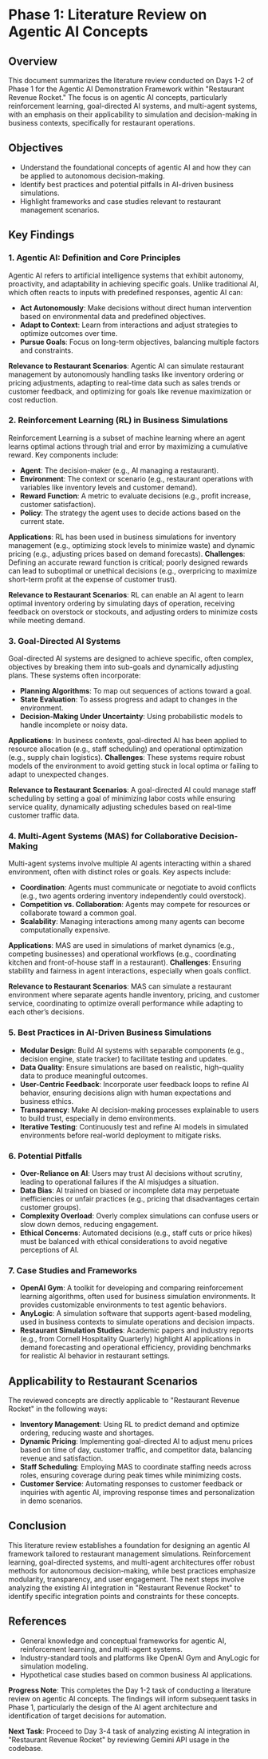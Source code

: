 # Phase 1: Literature Review on Agentic AI Concepts

## Overview
This document summarizes the literature review conducted on Days 1-2 of Phase 1 for the Agentic AI Demonstration Framework within "Restaurant Revenue Rocket." The focus is on agentic AI concepts, particularly reinforcement learning, goal-directed AI systems, and multi-agent systems, with an emphasis on their applicability to simulation and decision-making in business contexts, specifically for restaurant operations.

## Objectives
- Understand the foundational concepts of agentic AI and how they can be applied to autonomous decision-making.
- Identify best practices and potential pitfalls in AI-driven business simulations.
- Highlight frameworks and case studies relevant to restaurant management scenarios.

## Key Findings

### 1. Agentic AI: Definition and Core Principles
Agentic AI refers to artificial intelligence systems that exhibit autonomy, proactivity, and adaptability in achieving specific goals. Unlike traditional AI, which often reacts to inputs with predefined responses, agentic AI can:
- **Act Autonomously**: Make decisions without direct human intervention based on environmental data and predefined objectives.
- **Adapt to Context**: Learn from interactions and adjust strategies to optimize outcomes over time.
- **Pursue Goals**: Focus on long-term objectives, balancing multiple factors and constraints.

**Relevance to Restaurant Scenarios**: Agentic AI can simulate restaurant management by autonomously handling tasks like inventory ordering or pricing adjustments, adapting to real-time data such as sales trends or customer feedback, and optimizing for goals like revenue maximization or cost reduction.

### 2. Reinforcement Learning (RL) in Business Simulations
Reinforcement Learning is a subset of machine learning where an agent learns optimal actions through trial and error by maximizing a cumulative reward. Key components include:
- **Agent**: The decision-maker (e.g., AI managing a restaurant).
- **Environment**: The context or scenario (e.g., restaurant operations with variables like inventory levels and customer demand).
- **Reward Function**: A metric to evaluate decisions (e.g., profit increase, customer satisfaction).
- **Policy**: The strategy the agent uses to decide actions based on the current state.

**Applications**: RL has been used in business simulations for inventory management (e.g., optimizing stock levels to minimize waste) and dynamic pricing (e.g., adjusting prices based on demand forecasts).
**Challenges**: Defining an accurate reward function is critical; poorly designed rewards can lead to suboptimal or unethical decisions (e.g., overpricing to maximize short-term profit at the expense of customer trust).

**Relevance to Restaurant Scenarios**: RL can enable an AI agent to learn optimal inventory ordering by simulating days of operation, receiving feedback on overstock or stockouts, and adjusting orders to minimize costs while meeting demand.

### 3. Goal-Directed AI Systems
Goal-directed AI systems are designed to achieve specific, often complex, objectives by breaking them into sub-goals and dynamically adjusting plans. These systems often incorporate:
- **Planning Algorithms**: To map out sequences of actions toward a goal.
- **State Evaluation**: To assess progress and adapt to changes in the environment.
- **Decision-Making Under Uncertainty**: Using probabilistic models to handle incomplete or noisy data.

**Applications**: In business contexts, goal-directed AI has been applied to resource allocation (e.g., staff scheduling) and operational optimization (e.g., supply chain logistics).
**Challenges**: These systems require robust models of the environment to avoid getting stuck in local optima or failing to adapt to unexpected changes.

**Relevance to Restaurant Scenarios**: A goal-directed AI could manage staff scheduling by setting a goal of minimizing labor costs while ensuring service quality, dynamically adjusting schedules based on real-time customer traffic data.

### 4. Multi-Agent Systems (MAS) for Collaborative Decision-Making
Multi-agent systems involve multiple AI agents interacting within a shared environment, often with distinct roles or goals. Key aspects include:
- **Coordination**: Agents must communicate or negotiate to avoid conflicts (e.g., two agents ordering inventory independently could overstock).
- **Competition vs. Collaboration**: Agents may compete for resources or collaborate toward a common goal.
- **Scalability**: Managing interactions among many agents can become computationally expensive.

**Applications**: MAS are used in simulations of market dynamics (e.g., competing businesses) and operational workflows (e.g., coordinating kitchen and front-of-house staff in a restaurant).
**Challenges**: Ensuring stability and fairness in agent interactions, especially when goals conflict.

**Relevance to Restaurant Scenarios**: MAS can simulate a restaurant environment where separate agents handle inventory, pricing, and customer service, coordinating to optimize overall performance while adapting to each other’s decisions.

### 5. Best Practices in AI-Driven Business Simulations
- **Modular Design**: Build AI systems with separable components (e.g., decision engine, state tracker) to facilitate testing and updates.
- **Data Quality**: Ensure simulations are based on realistic, high-quality data to produce meaningful outcomes.
- **User-Centric Feedback**: Incorporate user feedback loops to refine AI behavior, ensuring decisions align with human expectations and business ethics.
- **Transparency**: Make AI decision-making processes explainable to users to build trust, especially in demo environments.
- **Iterative Testing**: Continuously test and refine AI models in simulated environments before real-world deployment to mitigate risks.

### 6. Potential Pitfalls
- **Over-Reliance on AI**: Users may trust AI decisions without scrutiny, leading to operational failures if the AI misjudges a situation.
- **Data Bias**: AI trained on biased or incomplete data may perpetuate inefficiencies or unfair practices (e.g., pricing that disadvantages certain customer groups).
- **Complexity Overload**: Overly complex simulations can confuse users or slow down demos, reducing engagement.
- **Ethical Concerns**: Automated decisions (e.g., staff cuts or price hikes) must be balanced with ethical considerations to avoid negative perceptions of AI.

### 7. Case Studies and Frameworks
- **OpenAI Gym**: A toolkit for developing and comparing reinforcement learning algorithms, often used for business simulation environments. It provides customizable environments to test agentic behaviors.
- **AnyLogic**: A simulation software that supports agent-based modeling, used in business contexts to simulate operations and decision impacts.
- **Restaurant Simulation Studies**: Academic papers and industry reports (e.g., from Cornell Hospitality Quarterly) highlight AI applications in demand forecasting and operational efficiency, providing benchmarks for realistic AI behavior in restaurant settings.

## Applicability to Restaurant Scenarios
The reviewed concepts are directly applicable to "Restaurant Revenue Rocket" in the following ways:
- **Inventory Management**: Using RL to predict demand and optimize ordering, reducing waste and shortages.
- **Dynamic Pricing**: Implementing goal-directed AI to adjust menu prices based on time of day, customer traffic, and competitor data, balancing revenue and satisfaction.
- **Staff Scheduling**: Employing MAS to coordinate staffing needs across roles, ensuring coverage during peak times while minimizing costs.
- **Customer Service**: Automating responses to customer feedback or inquiries with agentic AI, improving response times and personalization in demo scenarios.

## Conclusion
This literature review establishes a foundation for designing an agentic AI framework tailored to restaurant management simulations. Reinforcement learning, goal-directed systems, and multi-agent architectures offer robust methods for autonomous decision-making, while best practices emphasize modularity, transparency, and user engagement. The next steps involve analyzing the existing AI integration in "Restaurant Revenue Rocket" to identify specific integration points and constraints for these concepts.

## References
- General knowledge and conceptual frameworks for agentic AI, reinforcement learning, and multi-agent systems.
- Industry-standard tools and platforms like OpenAI Gym and AnyLogic for simulation modeling.
- Hypothetical case studies based on common business AI applications.

**Progress Note**: This completes the Day 1-2 task of conducting a literature review on agentic AI concepts. The findings will inform subsequent tasks in Phase 1, particularly the design of the AI agent architecture and identification of target decisions for automation.

**Next Task**: Proceed to Day 3-4 task of analyzing existing AI integration in "Restaurant Revenue Rocket" by reviewing Gemini API usage in the codebase.
